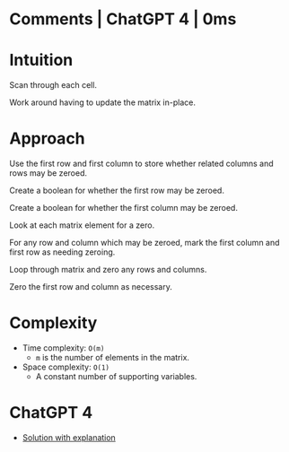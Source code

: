 # Comments | ChatGPT 4 | 0ms

# Intuition

Scan through each cell.

Work around having to update the matrix in-place.

# Approach

Use the first row and first column to store whether related columns and rows may be zeroed.

Create a boolean for whether the first row may be zeroed.

Create a boolean for whether the first column may be zeroed.

Look at each matrix element for a zero.

For any row and column which may be zeroed, mark the first column and first row as needing zeroing.

Loop through matrix and zero any rows and columns.

Zero the first row and column as necessary.

# Complexity

- Time complexity: `O(m)`
    - `m` is the number of elements in the matrix.
- Space complexity: `O(1)`
    - A constant number of supporting variables.

# ChatGPT 4

- [Solution with explanation](https://chat.openai.com/share/240361de-eba1-4f52-a127-b569b4945da0)
